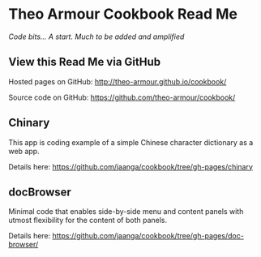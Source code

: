 Theo Armour Cookbook Read Me
============================

_Code bits... A start. Much to be added and amplified_

## View this Read Me via GitHub

Hosted pages on GitHub: <http://theo-armour.github.io/cookbook/>

Source code on GitHub: <https://github.com/theo-armour/cookbook/>

## Chinary

This app is coding example of a simple Chinese character dictionary as a web app.  

Details here: <https://github.com/jaanga/cookbook/tree/gh-pages/chinary>


## docBrowser

Minimal code that enables side-by-side menu and content panels with utmost flexibility for the content of both panels.

Details here: <https://github.com/jaanga/cookbook/tree/gh-pages/doc-browser/>

